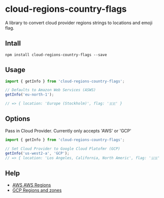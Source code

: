 # cloud-regions-country-flags

A library to convert cloud provider regions strings to locations and emoji flag.

## Intall

```shell
npm install cloud-regions-country-flags --save
```

## Usage

```javascript
import { getInfo } from 'cloud-regions-country-flags';

// Defaults to Amazon Web Services (ASWS)
getInfo('eu-north-1');

// => { location: 'Europe (Stockholm)', flag: '🇸🇪' }
```

## Options

Pass in Cloud Provider. Currently only accepts 'AWS' or 'GCP'

```javascript
import { getInfo } from 'cloud-regions-country-flags';

// Set Cloud Provider to Google Cloud Platofmr (GCP)
getInfo('us-west2-a', 'GCP');
// => { location: 'Los Angeles, California, North Americ', flag: '🇺🇸' }
```

## Help

- [AWS AWS Regions](https://docs.aws.amazon.com/AmazonRDS/latest/UserGuide/Concepts.RegionsAndAvailabilityZones.html)
- [GCP Regions and zones](https://cloud.google.com/compute/docs/regions-zones)
